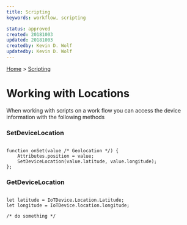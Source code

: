 ```yaml
---
title: Scripting 
keywords: workflow, scripting

status: approved
created: 20181003
updated: 20181003
createdby: Kevin D. Wolf
updatedby: Kevin D. Wolf
---
```

[Home](../Index.md) > [Scripting](Index.md)

# Working with Locations

When working with scripts on a work flow you can access the device information with the following methods

### SetDeviceLocation
```

function onSet(value /* Geolocation */) {
    Attributes.position = value; 
    SetDeviceLocation(value.latitude, value.longitude);
};

```

### GetDeviceLocation
```

let latitude = IoTDevice.Location.Latitude;
let longitude = IoTDevice.location.longitude;

/* do something */

```

